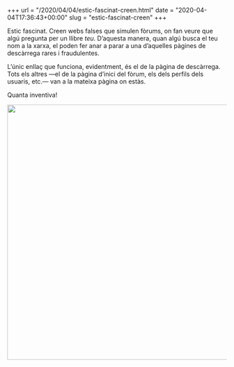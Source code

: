 +++
url = "/2020/04/04/estic-fascinat-creen.html"
date = "2020-04-04T17:36:43+00:00"
slug = "estic-fascinat-creen"
+++

Estic fascinat. Creen webs falses que simulen fòrums, on fan veure que algú pregunta per un llibre *teu*. D’aquesta manera, quan algú busca el teu nom a la xarxa, el poden fer anar a parar a una d’aquelles pàgines de descàrrega rares i fraudulentes.

L’únic enllaç que funciona, evidentment, és el de la pàgina de descàrrega. Tots els altres —el de la pàgina d’inici del fòrum, els dels perfils dels usuaris, etc.— van a la mateixa pàgina on estàs.

Quanta inventiva!

<img src="/uploads/2020/63e4acbe80.png" width="600" height="586" alt="" />
